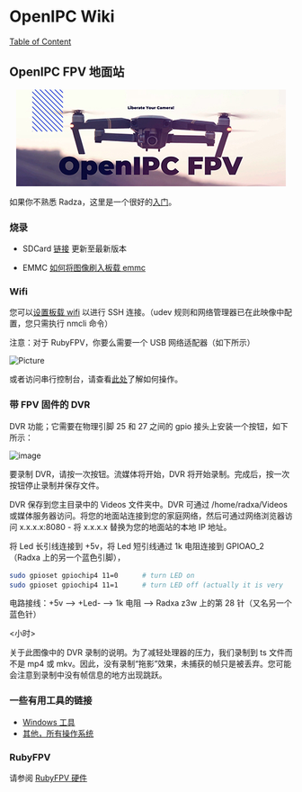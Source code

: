 # OpenIPC Wiki
[Table of Content](../README.md)

OpenIPC FPV 地面站 
--------------------------

<p align="center">
  <img src="https://github.com/OpenIPC/wiki/blob/master/images/fpv-logo.jpg?raw=true" alt="Logo"/>
</p>


如果你不熟悉 Radza，这里是一个很好的[入门](https://wiki.radxa.com/Zero/getting_started)。

### 烧录

* SDCard 
[链接](https://github.com/OpenIPC/sbc-groundstations/releases) 更新至最新版本

* EMMC 
[如何将图像刷入板载 emmc](https://github.com/OpenIPC/sbc-groundstations/blob/master/radxa_pi_zero_3w/flashing_to_the_onboard_memory.md)


### Wifi

您可以[设置板载 wifi](https://github.com/OpenIPC/sbc-groundstations/blob/master/radxa_pi_zero_3w/headless_setup.md#setup-of-autoconnect-on-boot) 以进行 SSH 连接。（udev 规则和网络管理器已在此映像中配置，您只需执行 nmcli 命令）

注意：对于 RubyFPV，你要么需要一个 USB 网络适配器（如下所示）

 ![Picture](../images/fpv-radxa-usbc-lan.png)

或者访问串行控制台，请查看[此处](https://wiki.radxa.com/Zero/dev/serial-console)了解如何操作。

### 带 FPV 固件的 DVR

DVR 功能；它需要在物理引脚 25 和 27 之间的 gpio 接头上安装一个按钮，如下所示：


![image](../images/fpv-radxa-gpio.png)

要录制 DVR，请按一次按钮。流媒体将开始，DVR 将开始录制。完成后，按一次按钮停止录制并保存文件。

DVR 保存到您主目录中的 Videos 文件夹中。DVR 可​​通过 /home/radxa/Videos 或媒体服务器访问。将您的地面站连接到您的家庭网络，然后可通过网络浏览器访问 x.x.x.x:8080 - 将 x.x.x.x 替换为您的地面站的本地 IP 地址。

将 Led 长引线连接到 +5v，将 Led 短引线通过 1k 电阻连接到 GPIOAO_2（Radxa 上的另一个蓝色引脚），

```bash
sudo gpioset gpiochip4 11=0      # turn LED on
sudo gpioset gpiochip4 11=1      # turn LED off (actually it is very                             # simply lit because i guess logic level 0 is not 0 volts)
```

电路接线：+5v —> +Led- —-> 1k 电阻 —> Radxa z3w 上的第 28 针（又名另一个蓝色针）

<小时>

关于此图像中的 DVR 录制的说明。为了减轻处理器的压力，我们录制到 ts 文件而不是 mp4 或 mkv。因此，没有录制“拖影”效果，未捕获的帧只是被丢弃。您可能会注意到录制中没有帧信息的地方出现跳跃。

### 一些有用工具的链接

* [Windows 工具](https://dl.radxa.com/zero/tools/windows/)
* [其他，所有操作系统](https://dl.radxa.com/tools/)

### RubyFPV 
请参阅 [RubyFPV 硬件](https://rubyfpv.com/hardware.php)

